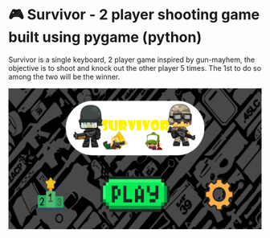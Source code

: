 # 🎮 Survivor -  2 player shooting game built using pygame (python) 

Survivor is a single keyboard, 2 player game inspired by gun-mayhem,
the objective is to shoot and knock out the other player 5 times.
The 1st to do so among the two will be the winner.

![Home Screen](github_images/home_pg.png)
